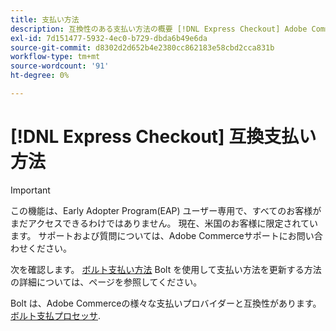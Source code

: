 ```yaml
---
title: 支払い方法
description: 互換性のある支払い方法の概要 [!DNL Express Checkout] Adobe Commerce拡張機能の場合
exl-id: 7d151477-5932-4ec0-b729-dbda6b49e6da
source-git-commit: d8302d2d652b4e2380cc862183e58cbd2cca831b
workflow-type: tm+mt
source-wordcount: '91'
ht-degree: 0%

---
```


# [!DNL Express Checkout] 互換支払い方法

>[!IMPORTANT]
>
> この機能は、Early Adopter Program(EAP) ユーザー専用で、すべてのお客様がまだアクセスできるわけではありません。 現在、米国のお客様に限定されています。 サポートおよび質問については、Adobe Commerceサポートにお問い合わせください。

次を確認します。 [ボルト支払い方法](https://help.bolt.com/shoppers/guides/checkout/update-payment-method) Bolt を使用して支払い方法を更新する方法の詳細については、ページを参照してください。

Bolt は、Adobe Commerceの様々な支払いプロバイダーと互換性があります。 [ボルト支払プロセッサ](https://help.bolt.com/merchants/guides/merchant-setup/checkout/processor-guides/).
